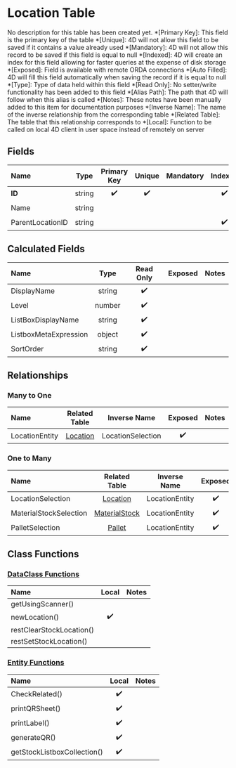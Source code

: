 ﻿# Location Table
No description for this table has been created yet.
*[Primary Key]: This field is the primary key of the table
*[Unique]: 4D will not allow this field to be saved if it contains a value already used
*[Mandatory]: 4D will not allow this record to be saved if this field is equal to null
*[Indexed]: 4D will create an index for this field allowing for faster queries at the expense of disk storage
*[Exposed]: Field is available with remote ORDA connections
*[Auto Filled]: 4D will fill this field automatically when saving the record if it is equal to null
*[Type]: Type of data held within this field
*[Read Only]: No setter/write functionality has been added to this field
*[Alias Path]: The path that 4D will follow when this alias is called
*[Notes]: These notes have been manually added to this item for documentation purposes
*[Inverse Name]: The name of the inverse relationship from the corresponding table
*[Related Table]: The table that this relationship corresponds to
*[Local]: Function to be called on local 4D client in user space instead of remotely on server
## Fields
|Name|Type|Primary Key|Unique|Mandatory|Indexed|Exposed|Auto Filled|Notes|
|:---|:---:|:---:|:---:|:---:|:---:|:---:|:---:|:---:|
|**ID**|string|✔️|✔️||✔️|✔️|✔️||
|Name|string|||||✔️|||
|ParentLocationID|string||||✔️|✔️|||
## Calculated Fields
|Name|Type|Read Only|Exposed|Notes|
|:---|:---:|:---:|:---:|:---:|
|DisplayName|string|✔️|||
|Level|number|✔️|||
|ListBoxDisplayName|string|✔️|||
|ListboxMetaExpression|object|✔️|||
|SortOrder|string|✔️|||
## Relationships
### Many to One
|Name|Related Table|Inverse Name|Exposed|Notes|
|:---|:---:|:---:|:---:|:---:|
|LocationEntity|[Location](Location.md)|LocationSelection|✔️||
### One to Many
|Name|Related Table|Inverse Name|Exposed|Notes|
|:---|:---:|:---:|:---:|:---:|
|LocationSelection|[Location](Location.md)|LocationEntity|✔️||
|MaterialStockSelection|[MaterialStock](MaterialStock.md)|LocationEntity|✔️||
|PalletSelection|[Pallet](Pallet.md)|LocationEntity|✔️||
## Class Functions
### [DataClass Functions](https://github.com/synthotec/SynthoTec-4D/blob/main/Project/Sources/Classes/Location.4dm)
|Name|Local|Notes|
|:---|:---:|:---:|
|getUsingScanner()|||
|newLocation()|✔️||
|restClearStockLocation()|||
|restSetStockLocation()|||
### [Entity Functions](https://github.com/synthotec/SynthoTec-4D/blob/main/Project/Sources/Classes/LocationEntity.4dm)
|Name|Local|Notes|
|:---|:---:|:---:|
|CheckRelated()|✔️||
|printQRSheet()|✔️||
|printLabel()|✔️||
|generateQR()|✔️||
|getStockListboxCollection()|✔️||